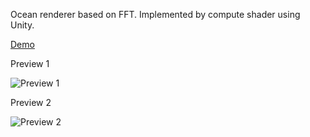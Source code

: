 Ocean renderer based on FFT. Implemented by compute shader using Unity.



[Demo](https://wpn-zju.github.io/res/video/ocean.mp4)



Preview 1



![Preview 1](https://wpn-zju.github.io/res/image/ocean1.png)



Preview 2



![Preview 2](https://wpn-zju.github.io/res/image/ocean2.png)